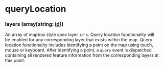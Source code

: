 # queryLocation

### layers  (**array[string: [id](https://maplibre.org/maplibre-style-spec/layers/#id)]**)

An array of mapbox style spec layer `id's`. Query location functionality will be enabled for any corresponding layer that exists within the map. Query location functionality includes identifying a point on the map using touch, mouse or keyboard. After identifying a point, a `query` event is dispatched containing all rendered feature information from the corresponding layers at this point.
